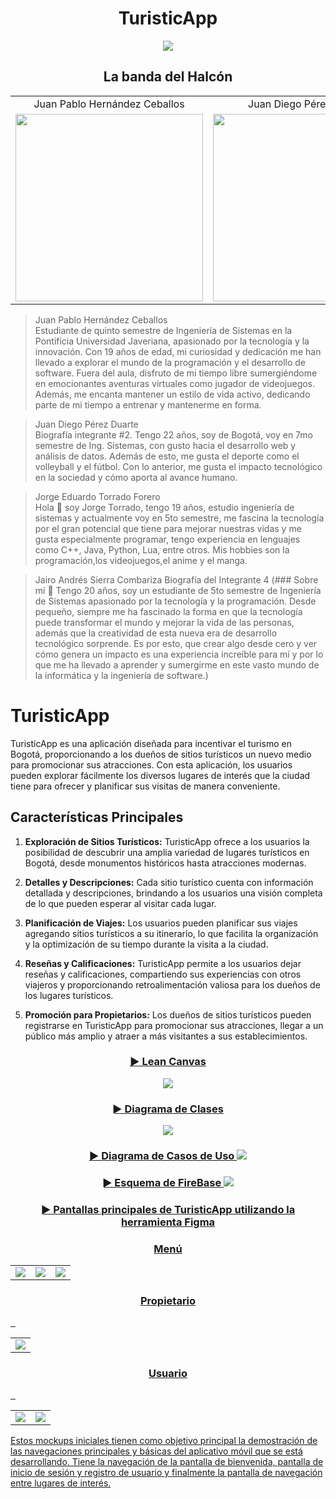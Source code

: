 <h1 align="center">
  TuristicApp
</h1>
<p align="center">
  <img src="https://github.com/PUJ-Computacion-movil-11804/turisticapp/assets/98932196/f20191f1-235c-48f5-89e4-0d81202e266c">
</p>
<h2 align="center">
  La banda del Halcón
</h2>

<table align="center">
  <tr>
    <td align="center">Juan Pablo Hernández Ceballos</td>
    <td align="center">Juan Diego Pérez Duarte</td>
    <td align="center">Jorge Eduardo Torrado Forero</td>
    <td align="center">Jairo Andrés Sierra Combariza</td>
  </tr>
  <tr>
    <td align="center">
      <img src="https://github.com/PUJ-Computacion-movil-11804/turisticapp/assets/98932196/01e33f8e-fb4d-4841-a47b-f20d54ad6e90" width="300">
    </td>
    <td align="center">
      <img src="https://github.com/PUJ-Computacion-movil-11804/turisticapp/assets/98932196/37bf1182-c2ff-49df-8910-d51b2a74471e" width="300">
    </td>
    <td align="center">
      <img src="https://github.com/PUJ-Computacion-movil-11804/turisticapp/assets/98932196/2baf28af-9595-4232-b8a3-9a63a9bdf6b7" width="300">
    <td align="center">
      <img src="https://github.com/PUJ-Computacion-movil-11804/turisticapp/assets/98932196/f8f3f841-46bb-4251-8a81-2cdb42081f30" width="300">
    </td>
  </tr>
</table>

>Juan Pablo Hernández Ceballos    
>Estudiante de quinto semestre de Ingeniería de Sistemas en la Pontificia Universidad Javeriana, apasionado por la tecnología y la innovación. Con 19 años de edad, mi curiosidad y dedicación me han llevado a explorar el mundo de la programación y el desarrollo de software. Fuera del aula, disfruto de mi tiempo libre sumergiéndome en emocionantes aventuras virtuales como jugador de videojuegos. Además, me encanta mantener un estilo de vida activo, dedicando parte de mi tiempo a entrenar y mantenerme en forma.

>Juan Diego Pérez Duarte    
>Biografía integrante #2. Tengo 22 años, soy de Bogotá, voy en 7mo semestre de Ing. Sistemas, con gusto hacia el desarrollo web y análisis de datos. Además de esto, me gusta el deporte como el volleyball y el fútbol. Con lo anterior, me gusta el impacto tecnológico en la sociedad y cómo aporta al avance humano.

>Jorge Eduardo Torrado Forero    
>Hola 👋 soy Jorge Torrado, tengo 19 años, estudio ingeniería de sistemas y actualmente voy en 5to semestre, me fascina la tecnología por el gran potencial que tiene para mejorar nuestras vidas y me gusta especialmente programar, tengo experiencia en lenguajes como C++, Java, Python, Lua, entre otros. Mis hobbies son la programación,los videojuegos,el anime y el manga.

>Jairo Andrés Sierra Combariza
>Biografía del Integrante 4 (### Sobre mí 👋 Tengo 20 años, soy un estudiante de 5to semestre de Ingeniería de Sistemas apasionado por la tecnología y la programación. Desde pequeño, siempre me ha fascinado la forma en que la tecnología puede transformar el mundo y mejorar la vida de las personas, además que la creatividad de esta nueva era de desarrollo tecnológico sorprende. Es por esto, que crear algo desde cero y ver cómo genera un impacto es una experiencia increíble para mí y por lo que me ha llevado a aprender y sumergirme en este vasto mundo de la informática y la ingeniería de software.)

# TuristicApp

TuristicApp es una aplicación diseñada para incentivar el turismo en Bogotá, proporcionando a los dueños de sitios turísticos un nuevo medio para promocionar sus atracciones. Con esta aplicación, los usuarios pueden explorar fácilmente los diversos lugares de interés que la ciudad tiene para ofrecer y planificar sus visitas de manera conveniente.

## Características Principales

1. **Exploración de Sitios Turísticos:** TuristicApp ofrece a los usuarios la posibilidad de descubrir una amplia variedad de lugares turísticos en Bogotá, desde monumentos históricos hasta atracciones modernas.

2. **Detalles y Descripciones:** Cada sitio turístico cuenta con información detallada y descripciones, brindando a los usuarios una visión completa de lo que pueden esperar al visitar cada lugar.

3. **Planificación de Viajes:** Los usuarios pueden planificar sus viajes agregando sitios turísticos a su itinerario, lo que facilita la organización y la optimización de su tiempo durante la visita a la ciudad.

4. **Reseñas y Calificaciones:** TuristicApp permite a los usuarios dejar reseñas y calificaciones, compartiendo sus experiencias con otros viajeros y proporcionando retroalimentación valiosa para los dueños de los lugares turísticos.

5. **Promoción para Propietarios:** Los dueños de sitios turísticos pueden registrarse en TuristicApp para promocionar sus atracciones, llegar a un público más amplio y atraer a más visitantes a sus establecimientos.



<h3 align="center">
   <a href="https://www.canva.com/design/DAF78ILv7U8/CN-z0lu8RHgHEoJoMK6KJA/edit?utm_content=DAF78ILv7U8&utm_campaign=designshare&utm_medium=link2&utm_source=sharebutton">
  ► Lean Canvas 
</h3>
<p align="center">
  <img src="https://github.com/PUJ-Computacion-movil-11804/turisticapp/assets/98932196/2722b1ae-2654-425a-9070-1a08c6979aa9">
</p>

<h3 align="center">
  ► Diagrama de Clases
</h3>
<p align="center">
  <img src="https://github.com/PUJ-Computacion-movil-11804/turisticapp/assets/101293233/a1cb13cc-9b64-4ec2-92a1-97317ed18e9c">

</p>

<h3 align="center">
  ► Diagrama de Casos de Uso
  <img src="https://github.com/PUJ-Computacion-movil-11804/turisticapp/assets/98932196/2f95e8e0-1d41-4431-888d-70087508d06f">
</h3>
<h3 align="center">
  ► Esquema de FireBase
  <img src="https://github.com/PUJ-Computacion-movil-11804/turisticapp/assets/101293233/ee0d284e-f274-45dd-bf76-4a234ec75a85">

</h3>
<h3 align="center">
   <a href="https://www.figma.com/file/XVIrqC0DHOIiwViWb2sW8W/JaveWheels?type=design&node-id=0%3A1&mode=design&t=iqeRY4AXJ923yN8z-1">
  ► Pantallas principales de TuristicApp utilizando la herramienta Figma
</h3>
<table align="center">
  <h3 align="center">
  Menú
  </h3>
  <tr>
    <td>
      <img src="https://github.com/PUJ-Computacion-movil-11804/turisticapp/assets/98932196/6d387675-feb5-4d41-942b-eb28138c99da">
    </td>
    <td>
      <img src="https://github.com/PUJ-Computacion-movil-11804/turisticapp/assets/98932196/fdad868e-4cb1-451c-ad39-a6e5190f6cf0">
    </td>
    <td>
      <img src="https://github.com/PUJ-Computacion-movil-11804/turisticapp/assets/98932196/55c397a5-dddd-4b68-921e-35408d79c61a">
    </td>
  <tr>
</tr>
</table>
<table align="center">
  <h3 align="center">
  Propietario
  </h3>
  <tr>
    <td>
      <img src="https://github.com/PUJ-Computacion-movil-11804/turisticapp/assets/98932196/d36c13d1-127c-4fb9-abc0-bf4746b7dff5">
    </td>
  </tr>
</table>
<table align="center">
  <h3 align="center">
Usuario
  </h3>
  <tr>
    <td>
      <img src="https://github.com/PUJ-Computacion-movil-11804/turisticapp/assets/98932196/2dbaae51-6128-4021-a886-cd2617848729">
    </td>
    <td>
      <img src="https://github.com/PUJ-Computacion-movil-11804/turisticapp/assets/98932196/2b21c3b7-1e70-4586-b483-057efd295ff6">
    </td>
  </tr>
</table>


Estos mockups iniciales tienen como objetivo principal la demostración de las navegaciones principales y básicas del aplicativo móvil que se está desarrollando. Tiene la navegación de la pantalla de bienvenida, pantalla de inicio de sesión y registro de usuario y finalmente la pantalla de navegación entre lugares de interés.
